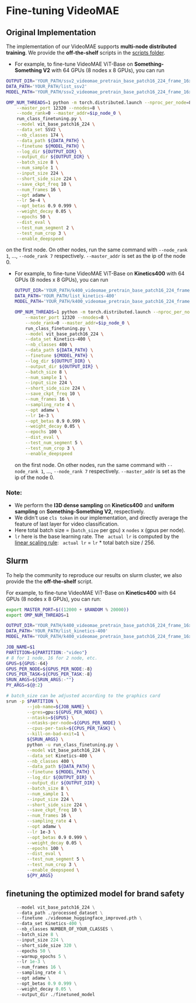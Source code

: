 # Fine-tuning VideoMAE

## Original Implementation

The implementation of our VideoMAE supports **multi-node distributed training**. We provide the **off-the-shelf** scripts in the [scripts folder](scripts).

- For example, to fine-tune VideoMAE ViT-Base on **Something-Something V2** with 64 GPUs (8 nodes x 8 GPUs), you can run

```bash
OUTPUT_DIR='YOUR_PATH/ssv2_videomae_pretrain_base_patch16_224_frame_16x2_tube_mask_ratio_0.9_e800/eval_lr_5e-4_epoch_50'
DATA_PATH='YOUR_PATH/list_ssv2'
MODEL_PATH='YOUR_PATH/ssv2_videomae_pretrain_base_patch16_224_frame_16x2_tube_mask_ratio_0.9_e800/checkpoint-799.pth'

OMP_NUM_THREADS=1 python -m torch.distributed.launch --nproc_per_node=8 \
    --master_port 12320 --nnodes=8 \
    --node_rank=0 --master_addr=$ip_node_0 \
    run_class_finetuning.py \
    --model vit_base_patch16_224 \
    --data_set SSV2 \
    --nb_classes 174 \
    --data_path ${DATA_PATH} \
    --finetune ${MODEL_PATH} \
    --log_dir ${OUTPUT_DIR} \
    --output_dir ${OUTPUT_DIR} \
    --batch_size 8 \
    --num_sample 1 \
    --input_size 224 \
    --short_side_size 224 \
    --save_ckpt_freq 10 \
    --num_frames 16 \
    --opt adamw \
    --lr 5e-4 \
    --opt_betas 0.9 0.999 \
    --weight_decay 0.05 \
    --epochs 50 \
    --dist_eval \
    --test_num_segment 2 \
    --test_num_crop 3 \
    --enable_deepspeed
```

on the first node. On other nodes, run the same command with `--node_rank 1`, ..., `--node_rank 7` respectively. `--master_addr` is set as the ip of the node 0.

- For example, to fine-tune VideoMAE ViT-Base on **Kinetics400** with 64 GPUs (8 nodes x 8 GPUs), you can run

  ```bash
  OUTPUT_DIR='YOUR_PATH/k400_videomae_pretrain_base_patch16_224_frame_16x4_tube_mask_ratio_0.9_e800/eval_lr_1e-3_epoch_100'
  DATA_PATH='YOUR_PATH/list_kinetics-400'
  MODEL_PATH='YOUR_PATH/k400_videomae_pretrain_base_patch16_224_frame_16x4_tube_mask_ratio_0.9_e800/checkpoint-799.pth'

  OMP_NUM_THREADS=1 python -m torch.distributed.launch --nproc_per_node=8 \
      --master_port 12320 --nnodes=8 \
      --node_rank=0 --master_addr=$ip_node_0 \
      run_class_finetuning.py \
      --model vit_base_patch16_224 \
      --data_set Kinetics-400 \
      --nb_classes 400 \
      --data_path ${DATA_PATH} \
      --finetune ${MODEL_PATH} \
      --log_dir ${OUTPUT_DIR} \
      --output_dir ${OUTPUT_DIR} \
      --batch_size 8 \
      --num_sample 1 \
      --input_size 224 \
      --short_side_size 224 \
      --save_ckpt_freq 10 \
      --num_frames 16 \
      --sampling_rate 4 \
      --opt adamw \
      --lr 1e-3 \
      --opt_betas 0.9 0.999 \
      --weight_decay 0.05 \
      --epochs 100 \
      --dist_eval \
      --test_num_segment 5 \
      --test_num_crop 3 \
      --enable_deepspeed
  ```

  on the first node. On other nodes, run the same command with `--node_rank 1`, ..., `--node_rank 7` respectively. `--master_addr` is set as the ip of the node 0.

### Note:

- We perform the **I3D dense sampling** on **Kinetics400** and **uniform sampling** on **Something-Something V2**, respectively.
- We didn't use `cls token` in our implementation, and directly average the feature of last layer for video classification.
- Here total batch size = (`batch_size` per gpu) x `nodes` x (gpus per node).
- `lr` here is the base learning rate. The ` actual lr` is computed by the [linear scaling rule](https://arxiv.org/abs/1706.02677): ` actual lr` = `lr` \* total batch size / 256.

## Slurm

To help the community to reproduce our results on slurm cluster, we also provide the the **off-the-shelf** script.

For example, to fine-tune VideoMAE ViT-Base on **Kinetics400** with 64 GPUs (8 nodes x 8 GPUs), you can run:

```bash
export MASTER_PORT=$((12000 + $RANDOM % 20000))
export OMP_NUM_THREADS=1

OUTPUT_DIR='YOUR_PATH/k400_videomae_pretrain_base_patch16_224_frame_16x4_tube_mask_ratio_0.9_e800/eval_lr_1e-3_epoch_100'
DATA_PATH='YOUR_PATH/list_kinetics-400'
MODEL_PATH='YOUR_PATH/k400_videomae_pretrain_base_patch16_224_frame_16x4_tube_mask_ratio_0.9_e800/checkpoint-799.pth'

JOB_NAME=$1
PARTITION=${PARTITION:-"video"}
# 8 for 1 node, 16 for 2 node, etc.
GPUS=${GPUS:-64}
GPUS_PER_NODE=${GPUS_PER_NODE:-8}
CPUS_PER_TASK=${CPUS_PER_TASK:-8}
SRUN_ARGS=${SRUN_ARGS:-""}
PY_ARGS=${@:2}

# batch_size can be adjusted according to the graphics card
srun -p $PARTITION \
        --job-name=${JOB_NAME} \
        --gres=gpu:${GPUS_PER_NODE} \
        --ntasks=${GPUS} \
        --ntasks-per-node=${GPUS_PER_NODE} \
        --cpus-per-task=${CPUS_PER_TASK} \
        --kill-on-bad-exit=1 \
        ${SRUN_ARGS} \
        python -u run_class_finetuning.py \
        --model vit_base_patch16_224 \
        --data_set Kinetics-400 \
        --nb_classes 400 \
        --data_path ${DATA_PATH} \
        --finetune ${MODEL_PATH} \
        --log_dir ${OUTPUT_DIR} \
        --output_dir ${OUTPUT_DIR} \
        --batch_size 8 \
        --num_sample 1 \
        --input_size 224 \
        --short_side_size 224 \
        --save_ckpt_freq 10 \
        --num_frames 16 \
        --sampling_rate 4 \
        --opt adamw \
        --lr 1e-3 \
        --opt_betas 0.9 0.999 \
        --weight_decay 0.05 \
        --epochs 100 \
        --dist_eval \
        --test_num_segment 5 \
        --test_num_crop 3 \
        --enable_deepspeed \
        ${PY_ARGS}
```

## finetuning the optimized model for brand safety

```python run_class_finetuning.py \
    --model vit_base_patch16_224 \
    --data_path ./processed_dataset \
    --finetune ./videomae_huggingface_improved.pth \
    --data_set Kinetics-400 \
    --nb_classes NUMBER_OF_YOUR_CLASSES \
    --batch_size 8 \
    --input_size 224 \
    --short_side_size 320 \
    --epochs 50 \
    --warmup_epochs 5 \
    --lr 1e-3 \
    --num_frames 16 \
    --sampling_rate 4 \
    --opt adamw \
    --opt_betas 0.9 0.999 \
    --weight_decay 0.05 \
    --output_dir ./finetuned_model

```
